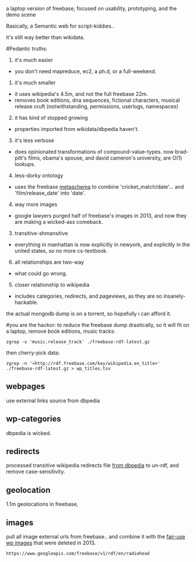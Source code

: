
a laptop version of freebase, focused on usability, prototyping, and the demo scene

Basically, a Semantic web for script-kiddies..

it's still way better than wikidata.

#Pedantic truths:
1) it's much easier
  - you don't need mapreduce, ec2, a ph.d, or a full-weekend.

1) it's much smaller
  - it uses wikipedia's 4.5m, and not the full freebase 22m.
  - removes book editions, dna sequences, fictional characters, musical release cruft (notwithstanding,  permissions, userlogs, namespaces)

2) it has kind of stopped growing
  - properties imported from wikidata/dbpedia haven't.

3) it's less verbose
  - does opinionated transformations of compound-value-types. now brad-pitt's films, obama's spouse, and david cameron's university, are O(1) lookups.

4) less-dorky ontology
  - uses the freebase [metaschema](https://www.googleapis.com/freebase/v1/search?help=predicates&indent=true) to combine 'cricket_match/date'... and 'film/release_date' into 'date'.

4) way more images
  - google lawyers purged half of freebase's images in 2013, and now they are making a wicked-ass comeback.

3) transitive-shmansitive
  - everything in manhattan is now explicitly in newyork, and explicitly in the united states, so no more cs-textbook.

6) all relationships are two-way
  - what could go wrong.

5) closer relationship to wikipedia
  - includes categories, redirects, and pageviews, as they are so insanely-hackable.


the actual mongodb dump is on a torrent, so hopefully i can afford it.

#you are the hackor:
to reduce the freebase dump drastically, so it will fit on a laptop, remove book editions, music tracks:
```
zgrep -v 'music.release_track' ./freebase-rdf-latest.gz
```

then cherry-pick data:
```
zgrep -n '<http://rdf.freebase.com/key/wikipedia.en_title>' ./freebase-rdf-latest.gz > wp_titles.tsv
```

## webpages
use external links source from dbpedia

## wp-categories
dbpedia is wicked.

## redirects
processed transitive wikipedia redirects file [from dbpedia](http://data.dws.informatik.uni-mannheim.de/dbpedia/2014/en/redirects_transitive_en.nt.bz) to un-rdf, and remove case-sensitivity.

## geolocation
1.1m geolocations in freebase,

## images
pull all image external urls from freebase.. and combine it with the [fair-use wp images](https://docs.google.com/file/d/0B5V_3YYf9JnId2p1b0tJakJlQmc/edit) that were deleted in 2013.


```
https://www.googleapis.com/freebase/v1/rdf/en/radiohead
```